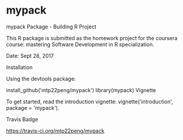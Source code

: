 # mypack

mypack Package - Building R Project

This R package is submitted as the homework project for the coursera course: mastering Software Development in R specialization.

Date: Sept 28, 2017

Installation

Using the devtools package:

install_github('mtp22peng/mypack')
library(mypack)
Vignette

To get started, read the introduction vignette: vignette('introduction', package = 'mypack').

Travis Badge

https://travis-ci.org/mtp22peng/mypack

